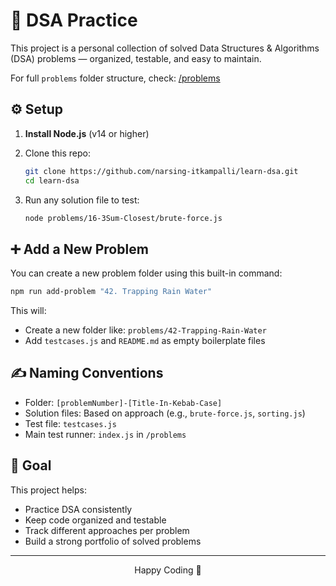 # 🧠 DSA Practice

This project is a personal collection of solved Data Structures & Algorithms (DSA) problems — organized, testable, and easy to maintain.

For full `problems` folder structure, check: [/problems](./problems/readme.md)


## ⚙️ Setup

1. **Install Node.js** (v14 or higher)
2. Clone this repo:
    ```bash
    git clone https://github.com/narsing-itkampalli/learn-dsa.git
    cd learn-dsa
    ```

3. Run any solution file to test:
   ```bash
   node problems/16-3Sum-Closest/brute-force.js
   ```



## ➕ Add a New Problem

You can create a new problem folder using this built-in command:

```bash
npm run add-problem "42. Trapping Rain Water"
```

This will:

* Create a new folder like: `problems/42-Trapping-Rain-Water`
* Add `testcases.js` and `README.md` as empty boilerplate files


## ✍️ Naming Conventions

* Folder: `[problemNumber]-[Title-In-Kebab-Case]`
* Solution files: Based on approach (e.g., `brute-force.js`, `sorting.js`)
* Test file: `testcases.js`
* Main test runner: `index.js` in `/problems`


## 📌 Goal

This project helps:

* Practice DSA consistently
* Keep code organized and testable
* Track different approaches per problem
* Build a strong portfolio of solved problems

---

<p align="center">Happy Coding 🚀</p>